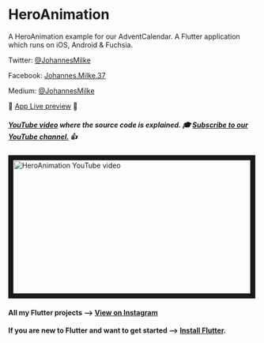 # HeroAnimation

A HeroAnimation example for our AdventCalendar. A Flutter application which runs on iOS, Android & Fuchsia.

Twitter: [@JohannesMilke](https://twitter.com/JohannesMilke "Twitter Johannes Milke")

Facebook: [Johannes.Milke.37](https://www.facebook.com/johannes.milke.37 "Facebook Johannes Milke")

Medium: [@JohannesMilke](https://medium.com/@johannesmilke  "Flutter Articles of Johannes Milke")

:dizzy: [App Live preview](https://www.instagram.com/p/BwMxDm8glwc/ "Live preview on Instagram") :dizzy:

##### [YouTube video](http://www.youtube.com/watch?v=7Scy6-ZS_Ak "Youtube Johannes Milke") where the *source code* is explained. :mortar_board: [Subscribe to our YouTube channel.](http://www.youtube.com/channel/UC0FD2apauvegCcsvqIBceLA?sub_confirmation=1 "YouTube Subscribe Johannes Milke") :thumbsup:  
<a href="http://www.youtube.com/watch?feature=player_embedded&v=7Scy6-ZS_Ak
" target="_blank"><img src="http://img.youtube.com/vi/7Scy6-ZS_Ak/maxresdefault.jpg" 
alt="HeroAnimation YouTube video" width="480" height="270" border="10" /></a>

#### All my Flutter projects --> [View on Instagram](https://www.instagram.com/johannesmilke/ "My Flutter projects")

#### If you are new to Flutter and want to get started --> [Install Flutter](https://flutter.io/docs/get-started/install "Install Flutter").
